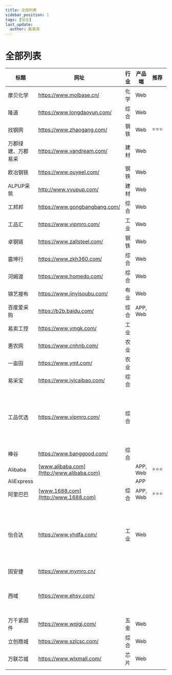 ```yaml
---
title: 全部列表
sidebar_position: 1
tags: [综合]
last_update:
  author: 蒯美政
---
```


# 全部列表

| 标题               | 网址                                      | 行业 | 产品端   | 推荐 | 备注                         |
| ------------------ | ----------------------------------------- | ---- | -------- | ---- | ---------------------------- |
| 摩贝化学           | https://www.molbase.cn/                   | 化学 | Web      |      |                              |
| 隆道               | https://www.longdaoyun.com/               | 综合 | Web      |      |                              |
| 找钢网             | https://www.zhaogang.com/                 | 钢铁 | Web      | ⭐️⭐️⭐️  |                              |
| 万郡绿建、万郡易采 | https://www.vandream.com/                 | 建材 | Web      |      |                              |
| 欧冶钢铁           | https://www.ouyeel.com/                   | 钢铁 | Web      |      |                              |
| ALPUP采筑          | http://www.vvupup.com/                    | 建材 | Web      |      |                              |
| 工邦邦             | https://www.gongbangbang.com/             | 综合 | Web      |      |                              |
| 工品汇             | https://www.vipmro.com/                   | 工业 | Web      |      |                              |
| 卓钢链             | https://www.zallsteel.com/                | 钢铁 | Web      |      |                              |
| 震坤行             | https://www.zkh360.com/                   | 综合 | Web      |      |                              |
| 河姆渡             | https://www.homedo.com/                   | 综合 | Web      |      |                              |
| 锦艺搜布           | https://www.jinyisoubu.com/               | 布业 | Web      |      |                              |
| 百度爱采购         | https://b2b.baidu.com/                    | 综合 | APP, Web |      |                              |
| 易卖工控           | https://www.ymgk.com/                     | 工业 |          |      |                              |
| 惠农网             | https://www.cnhnb.com/                    | 农业 |          |      |                              |
| 一亩田             | https://www.ymt.com/                      | 农业 |          |      |                              |
| 易采宝             | https://www.iyicaibao.com/                | 综合 |          |      |                              |
| 工品优选           | https://www.vipmro.com/                   | 综合 |          |      | 京东工业品旗下工厂直供平台   |
| 棒谷               | https://www.banggood.com/                 | 综合 |          |      |                              |
| Alibaba            | [www.alibaba.com](http://www.alibaba.com) |      | APP, Web | ⭐️⭐️⭐️  |                              |
| AliExpress         |                                           |      | APP      |      |                              |
| 阿里巴巴           | [www.1688.com](http://www.1688.com)       | 综合 | APP, Web | ⭐️⭐️⭐️  |                              |
| 怡合达             | https://www.yhdfa.com/                    | 工业 | Web      |      | FA工厂自动化，一站式采购平台 |
| 固安捷             | https://www.mymro.cn/                     |      |          |      |                              |
| 西域               | https://www.ehsy.com/                     |      |          |      | MRO数字供应链专家            |
| 万千紧固件         | https://www.wqjgj.com/                    | 五金 | Web      |      |                              |
| 立创商城           | https://www.szlcsc.com/                   | 综合 | Web      |      |                              |
| 万联芯城           | https://www.wlxmall.com/                  | 芯片 | Web      |      |                              |
|                    |                                           |      |          |      |                              |


